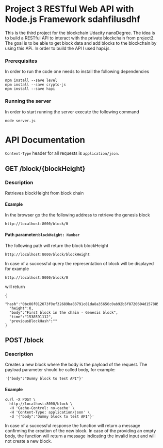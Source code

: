 # Project 3 RESTful Web API with Node.js Framework sdahfilusdhf

This is the third project for the blockchain Udacity nanoDegree. The idea is to build a RESTful API to interact with the private blockchain from project2. The goal is to be able to get block data and add blocks to the blockchain by
using this APi. In order to build the API I used hapi.js.


### Prerequisites

In order to run the code one needs to install the following dependencies

```
npm install --save level
npm install --save crypto-js
npm install --save hapi
```

### Running the server

In order to start running the server execute the following command

```
node server.js
```


# API Documentation

`Content-Type` header for all requests is `application/json`.

## GET /block/{blockHeight}
### Description
Retrieves blockHeight from block chain
#### Example
In the browser go the the following address to retrieve the genesis block
```
http://localhost:8000/block/0
```
#### Path parameter:`blockHeight: Number`
The following path will return the block blockHeight
```
http://localhost:8000/block/blockHeight
```

In case of a successful query the representation of block will be displayed for example
```
http://localhost:8000/block/0
```
will return
```
{
  "hash":"0bc06f012073f0ef32689ba83791c81da8a35656c0ab92b5f8720604d1578855",
  "height":0,
  "body":"First block in the chain - Genesis block",
  "time":"1538591112",
  "previousBlockHash":""
}
```


## POST /block
### Description
Creates a new block where the body is the payload of the request. The payload parameter should be called body, for example:

```
'{"body":"Dummy block to test API"}'
```
#### Example
```
curl -X POST \
  http://localhost:8000/block \
  -H 'Cache-Control: no-cache' \
  -H 'Content-Type: application/json' \
  -d '{"body":"Dummy block to test API"}'
```
In case of a successful response the function will return a message confirming the creation of the new block. In case of the providing an empty body, the function will return a message indicating the invalid input and will not create a new block.
